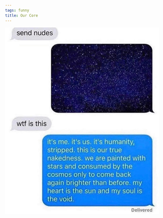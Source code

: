 ```yaml
---
tags: funny
title: Our Core
---
```


![stars.jpeg](https://raw.githubusercontent.com/muneer78/muneer78.github.io/master/images/stars.jpeg)
